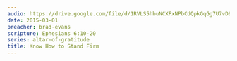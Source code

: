 ```yaml
---
audio: https://drive.google.com/file/d/1RVLS5hbuNCXFxNPbCdQpkGqGg7U7vD9e/view
date: 2015-03-01
preacher: brad-evans
scripture: Ephesians 6:10-20
series: altar-of-gratitude
title: Know How to Stand Firm
---
```


